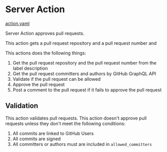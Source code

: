 # Server Action

[action.yaml](action.yaml)

Server Action approves pull requests.

This action gets a pull request repository and a pull request number and

This actions does the following things:

1. Get the pull request repository and the pull request number from the label description
1. Get the pull request committers and authors by GitHub GraphQL API
1. Validate if the pull request can be allowed
1. Approve the pull request
1. Post a comment to the pull request if it fails to approve the pull request

## Validation

This action validates pull requests.
This action doesn't approve pull requests unless they don't meet the following conditions:

1. All commits are linked to GitHub Users
1. All commits are signed
1. All committers or authors must are included in `allowed_committers`

